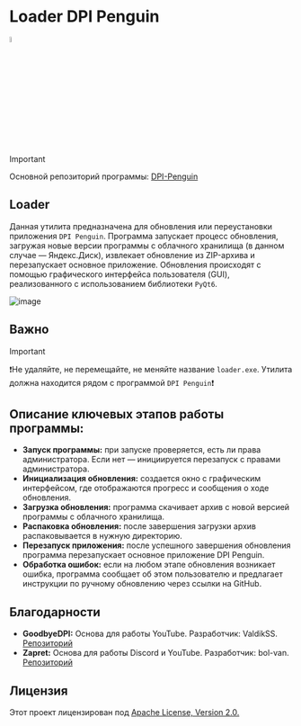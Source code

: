 # Loader DPI Penguin

<img src="https://github.com/zhivem/Loader-for-DPI-Penguin/blob/main/update_reset.ico" width=5% height=5%>

> [!IMPORTANT]
> Основной репозиторий программы: [DPI-Penguin](https://github.com/zhivem/DPI-Penguin)

## Loader
Данная утилита предназначена для обновления или переустановки приложения `DPI Penguin`. Программа запускает процесс обновления, загружая новые версии программы с облачного хранилища (в данном случае — Яндекс.Диск), извлекает обновление из ZIP-архива и перезапускает основное приложение. Обновления происходят с помощью графического интерфейса пользователя (GUI), реализованного с использованием библиотеки `PyQt6`. 

![image](https://github.com/user-attachments/assets/c6f549d6-ff91-472e-b442-ebe4594c360d)

## Важно
> [!IMPORTANT]
> ❗️Не удаляйте, не перемещайте, не меняйте название `loader.exe`. Утилита должна находится рядом с программой `DPI Penguin`❗️

## Описание ключевых этапов работы программы:
- **Запуск программы:** при запуске проверяется, есть ли права администратора. Если нет — инициируется перезапуск с правами администратора.
- **Инициализация обновления:** создается окно с графическим интерфейсом, где отображаются прогресс и сообщения о ходе обновления.
- **Загрузка обновления:** программа скачивает архив с новой версией программы с облачного хранилища.
- **Распаковка обновления:** после завершения загрузки архив распаковывается в нужную директорию.
- **Перезапуск приложения:** после успешного завершения обновления программа перезапускает основное приложение DPI Penguin.
- **Обработка ошибок:** если на любом этапе обновления возникает ошибка, программа сообщает об этом пользователю и предлагает инструкции по ручному обновлению через ссылки на GitHub.

## Благодарности

- **GoodbyeDPI:** Основа для работы YouTube. Разработчик: ValdikSS. [Репозиторий](https://github.com/ValdikSS/GoodbyeDPI)
- **Zapret:** Основа для работы Discord и YouTube. Разработчик: bol-van. [Репозиторий](https://github.com/bol-van/zapret)

## Лицензия 

Этот проект лицензирован под [Apache License, Version 2.0.](https://raw.githubusercontent.com/zhivem/DPI-Penguin/refs/heads/main/LICENSE.md)
